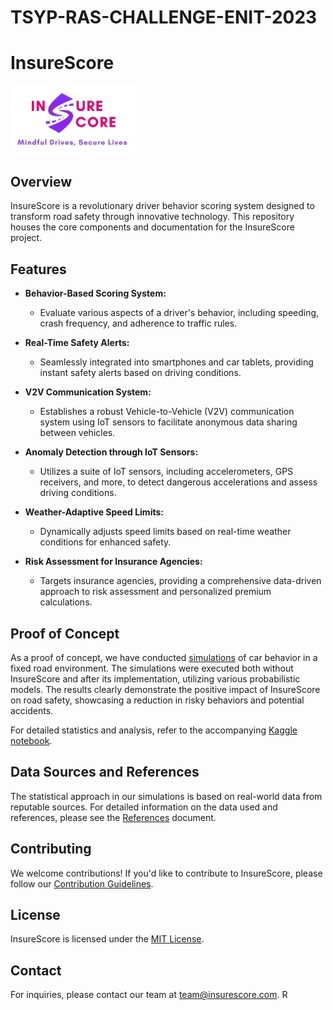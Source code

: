 # TSYP-RAS-CHALLENGE-ENIT-2023
# InsureScore
<img src="1.png" alt="InsureScore Logo" width="200"/>

## Overview

InsureScore is a revolutionary driver behavior scoring system designed to transform road safety through innovative technology.
This repository houses the core components and documentation for the InsureScore project.


## Features

- **Behavior-Based Scoring System:**
  - Evaluate various aspects of a driver's behavior, including speeding, crash frequency, and adherence to traffic rules.

- **Real-Time Safety Alerts:**
  - Seamlessly integrated into smartphones and car tablets, providing instant safety alerts based on driving conditions.

- **V2V Communication System:**
  - Establishes a robust Vehicle-to-Vehicle (V2V) communication system using IoT sensors to facilitate anonymous data sharing between vehicles.

- **Anomaly Detection through IoT Sensors:**
  - Utilizes a suite of IoT sensors, including accelerometers, GPS receivers, and more, to detect dangerous accelerations and assess driving conditions.

- **Weather-Adaptive Speed Limits:**
  - Dynamically adjusts speed limits based on real-time weather conditions for enhanced safety.

- **Risk Assessment for Insurance Agencies:**
  - Targets insurance agencies, providing a comprehensive data-driven approach to risk assessment and personalized premium calculations.

## Proof of Concept

As a proof of concept, we have conducted [simulations]([kaggle-notebooks/InsureScore_Simulation_Analysis.ipynb](https://www.kaggle.com/chaimabalti/enit-sb-ras-2023)) of car behavior in a fixed road environment. The simulations were executed both without InsureScore and after its implementation, utilizing various probabilistic models. The results clearly demonstrate the positive impact of InsureScore on road safety, showcasing a reduction in risky behaviors and potential accidents.

For detailed statistics and analysis, refer to the accompanying [Kaggle notebook]([kaggle-notebooks/InsureScore_Simulation_Analysis.ipynb](https://www.kaggle.com/chaimabalti/enit-sb-ras-2023)).

## Data Sources and References

The statistical approach in our simulations is based on real-world data from reputable sources. For detailed information on the data used and references, please see the [References](docs/references.md) document.

## Contributing

We welcome contributions! If you'd like to contribute to InsureScore, please follow our [Contribution Guidelines](CONTRIBUTING.md).

## License

InsureScore is licensed under the [MIT License](LICENSE).

## Contact

For inquiries, please contact our team at [team@insurescore.com](mailto:team@insurescore.com).
R
